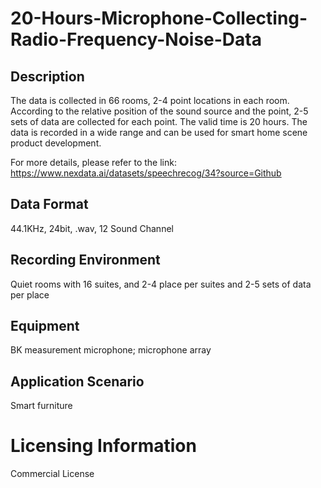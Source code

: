 # 20-Hours-Microphone-Collecting-Radio-Frequency-Noise-Data


## Description
The data is collected in 66 rooms, 2-4 point locations in each room. According to the relative position of the sound source and the point, 2-5 sets of data are collected for each point. The valid time is 20 hours. The data is recorded in a wide range and can be used for smart home scene product development.

For more details, please refer to the link: https://www.nexdata.ai/datasets/speechrecog/34?source=Github


## Data Format
44.1KHz, 24bit, .wav, 12 Sound Channel

## Recording Environment
Quiet rooms with 16 suites, and 2-4 place per suites and 2-5 sets of data per place

## Equipment
BK measurement microphone; microphone array

## Application Scenario
Smart furniture

# Licensing Information
Commercial License
